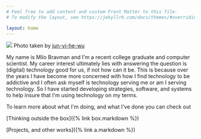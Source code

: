 ```yaml
---
# Feel free to add content and custom Front Matter to this file.
# To modify the layout, see https://jekyllrb.com/docs/themes/#overriding-theme-defaults

layout: home
---
```

![](/img/headshot.jpg)
Photo taken by <a href= "https://www.linkedin.com/in/jun-yi-he-wu/">jun-yi-he-wu<a>

My name is Milo Bravman and I'm a recent college graduate and computer scientist. My career interest ultimately lies with answering the question is (digital) technology good for us, if not how can it be. This is because over the years I have become more concerned with how I find technology to be addictive and I often ask myself is technology serving me or am I serving technology. So I have started developing strategies, software, and systems to help insure that I'm using technology on my terms.

To learn more about what I'm doing, and what I've done you can check out

[Thinking outside the box]({% link box.markdown %}) 

[Projects, and other works]({% link a.markdown %})

